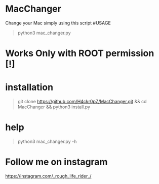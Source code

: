 # MacChanger
Change your Mac simply using this script
#USAGE
> python3 mac_changer.py
# Works Only with ROOT permission [!]
# installation
> git clone https://github.com/H4ckr0pZ/MacChanger.git  && 
> cd MacChanger && 
> python3 install.py
# help
> python3 mac_changer.py -h
# Follow me on instagram
https://instagram.com/_rough_life_rider_/
